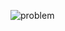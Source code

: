 ![problem](https://github.com/sathiiii/codeBase/blob/patch-1/codeBase/moraXtreme%20Past%20Problems/moraXtreme2.0/Gem%20Mining/probem.png)

